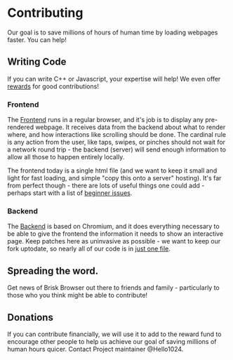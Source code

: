 # Contributing

Our goal is to save millions of hours of human time by loading webpages faster.  You can help!


## Writing Code

If you can write C++ or Javascript, your expertise will help!  We even offer [rewards](rewards.md) for good contributions!

### Frontend

The [Frontend](../static/index.html) runs in a regular browser, and it's job is to display any pre-rendered webpage.  It receives data from the backend about what to render where, and how interactions like scrolling should be done.  The cardinal rule is any action from the user, like taps, swipes, or pinches should not wait for a network round trip - the backend (server) will send enough information to allow all those to happen entirely locally.

The frontend today is a single html file (and we want to keep it small and light for fast loading, and simple "copy this onto a server" hosting).  It's far from perfect though - there are lots of useful things one could add - perhaps start with a list of [beginner issues](https://github.com/BriskBrowser/Frontend/labels/good%20first%20issue).


### Backend

The [Backend](https://github.com/BriskBrowser/chromium) is based on Chromium, and it does everything necessary to be able to give the frontend the information it needs to show an interactive page.   Keep patches here as uninvasive as possible - we want to keep our fork uptodate, so nearly all of our code is in [just one file](https://github.com/BriskBrowser/chromium/blob/22ccfd0dec348ce615a1d0e27aa147d811bdc89c/third_party/blink/renderer/core/inspector/inspector_page_stream_agent.cc).

## Spreading the word.

Get news of Brisk Browser out there to friends and family - particularly to those who you think might be able to contribute!

## Donations

If you can contribute financially, we will use it to add to the reward fund to encourage other people to help us achieve our goal of saving millions of human hours quicer.  Contact Project maintainer @Hello1024.